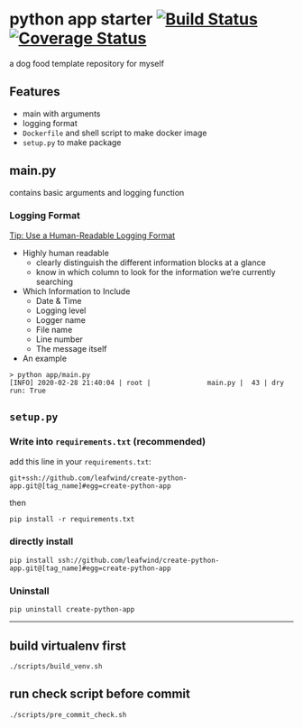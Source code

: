 # python app starter [![Build Status](https://travis-ci.org/leafwind/create-python-app.svg?branch=master)](https://travis-ci.org/leafwind/create-python-app) [![Coverage Status](https://coveralls.io/repos/github/leafwind/create-python-app/badge.svg?branch=master)](https://coveralls.io/github/leafwind/create-python-app?branch=master)

a dog food template repository for myself

## Features

- main with arguments
- logging format
- `Dockerfile` and shell script to make docker image
- `setup.py` to make package


## main.py

contains basic arguments and logging function

### Logging Format

[Tip: Use a Human-Readable Logging Format](https://reflectoring.io/logging-format/)
- Highly human readable
  - clearly distinguish the different information blocks at a glance
  - know in which column to look for the information we’re currently searching
- Which Information to Include
  - Date & Time
  - Logging level
  - Logger name
  - File name
  - Line number
  - The message itself
- An example
```
> python app/main.py 
[INFO] 2020-02-28 21:40:04 | root |              main.py |  43 | dry run: True
```

## `setup.py`

### Write into `requirements.txt` (recommended)

add this line in your `requirements.txt`:

`git+ssh://github.com/leafwind/create-python-app.git@[tag_name]#egg=create-python-app`

then

`pip install -r requirements.txt`

### directly install

`pip install ssh://github.com/leafwind/create-python-app.git@[tag_name]#egg=create-python-app`

### Uninstall

`pip uninstall create-python-app`

---

## build virtualenv first

`./scripts/build_venv.sh`

## run check script before commit

`./scripts/pre_commit_check.sh`
